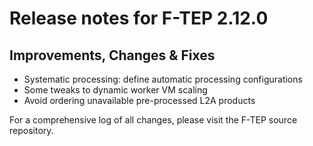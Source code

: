 # Release notes for F-TEP 2.12.0

## Improvements, Changes &amp; Fixes

* Systematic processing: define automatic processing configurations
* Some tweaks to dynamic worker VM scaling
* Avoid ordering unavailable pre-processed L2A products

For a comprehensive log of all changes, please visit the F-TEP source
repository.
